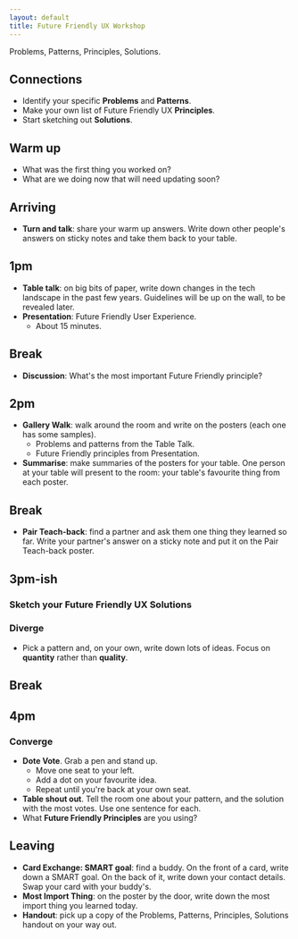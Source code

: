 ```yaml
---
layout: default
title: Future Friendly UX Workshop
---
```


Problems, Patterns, Principles, Solutions.

## Connections

* Identify your specific **Problems** and **Patterns**.
* Make your own list of Future Friendly UX **Principles**.
* Start sketching out **Solutions**.

## Warm up

* What was the first thing you worked on?
* What are we doing now that will need updating soon?

## Arriving

* **Turn and talk**: share your warm up answers. Write down other people's answers on sticky notes and take them back to your table.

## 1pm

* **Table talk**: on big bits of paper, write down changes in the tech landscape in the past few years. Guidelines will be up on the wall, to be revealed later.
* **Presentation**: Future Friendly User Experience.
  * About 15 minutes.

## Break

* **Discussion**: What's the most important Future Friendly principle?

## 2pm

* **Gallery Walk**: walk around the room and write on the posters (each one has some samples).
  * Problems and patterns from the Table Talk.
  * Future Friendly principles from Presentation.
* **Summarise**: make summaries of the posters for your table. One person at your table will present to the room: your table's favourite thing from each poster.

## Break

* **Pair Teach-back**: find a partner and ask them one thing they learned so far. Write your partner's answer on a sticky note and put it on the Pair Teach-back poster.

## 3pm-ish

### Sketch your Future Friendly UX Solutions

### Diverge

* Pick a pattern and, on your own, write down lots of ideas. Focus on **quantity** rather than **quality**.

## Break

## 4pm

### Converge

* **Dote Vote**. Grab a pen and stand up.
  * Move one seat to your left.
  * Add a dot on your favourite idea.
  * Repeat until you're back at your own seat.
* **Table shout out**. Tell the room one about your pattern, and the solution with the most votes. Use one sentence for each.
* What **Future Friendly Principles** are you using?

## Leaving

* **Card Exchange: SMART goal**: find a buddy. On the front of a card, write down a SMART goal. On the back of it, write down your contact details. Swap your card with your buddy's.
* **Most Import Thing**: on the poster by the door, write down the most import thing you learned today.
* **Handout**: pick up a copy of the Problems, Patterns, Principles, Solutions handout on your way out.
